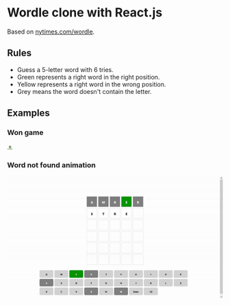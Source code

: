 # Wordle clone with React.js

Based on [nytimes.com/wordle](https://www.nytimes.com/wordle).

## Rules


* Guess a 5-letter word with 6 tries.
* Green represents a right word in the right position.
* Yellow represents a right word in the wrong position.
* Grey means the word doesn't contain the letter.

## Examples

### Won game

<img src="example.png" height=10vh width=auto alt="Won game" />

### Word not found animation
![Word not found animation.](/word-not-found.gif)